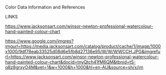 Color Data Information and References

LINKS

https://www.jacksonsart.com/winsor-newton-professional-watercolour-hand-painted-colour-chart

https://www.google.com/imgres?imgurl=https://media.jacksonsart.com/catalog/product/cache/1/image/1000x1000/9df78eab33525d08d6e5fb8d27136e95/W/W/WWCCH.JPG&imgrefurl=https://www.jacksonsart.com/winsor-newton-professional-watercolour-hand-painted-colour-chart&docid=tnyQtch41fM6QM&tbnid=tS-q8z8grxyO4M&vet=1&w=1000&h=1000&hl=en-AU&source=sh/x/im
